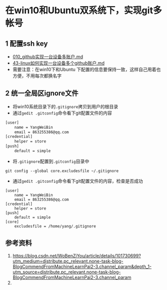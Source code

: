# 在win10和Ubuntu双系统下，实现git多帐号    
## 1 配置ssh key    
- [010_github实现一台设备多账户.md](./010_github实现一台设备多账户.md)   
- [43-linux如何实现一台设备多个github账户.md](./43-linux如何实现一台设备多个github账户.md)      
- 需要注意：在win10下和Ubuntu 下配置的信息要保持一致，这样自己用着也方便，不用每次都换名字    

## 2 统一全局区ignore文件    
- 将win10系统目录下的`.gitignore`拷贝到用户的根目录   
- 通过`gedit .gitconfig`命令看下git配置文件的内容   

```bash
[user]
	name = YangWeiBin
	email = 863255386@qq.com
[credential]
	helper = store
[push]
	default = simple
```

- 将`.gitignore`配置到`.gitconfig`目录中   
```shell 
git config --global core.excludesfile ~/.gitignore 
```
- 通过`gedit .gitconfig`命令看下git配置文件的内容，检查是否成功    

```shell 
[user]
	name = YangWeiBin
	email = 863255386@qq.com
[credential]
	helper = store
[push]
	default = simple
[core]
	excludesfile = /home/yang/.gitignore
```


## 参考资料   
1. https://blog.csdn.net/WoBenZiYou/article/details/101730699?utm_medium=distribute.pc_relevant.none-task-blog-BlogCommendFromMachineLearnPai2-3.channel_param&depth_1-utm_source=distribute.pc_relevant.none-task-blog-BlogCommendFromMachineLearnPai2-3.channel_param    
2. 
